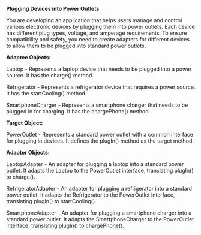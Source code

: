 **Plugging Devices into Power Outlets**

You are developing an application that helps users manage and control various electronic devices by plugging them into power outlets. 
Each device has different plug types, voltage, and amperage requirements. To ensure compatibility and safety, you need to create adapters 
for different devices to allow them to be plugged into standard power outlets.

**Adaptee Objects:**

Laptop - Represents a laptop device that needs to be plugged into a power source. It has the charge() method.

Refrigerator - Represents a refrigerator device that requires a power source. It has the startCooling() method.

SmartphoneCharger - Represents a smartphone charger that needs to be plugged in for charging. It has the chargePhone() method.

**Target Object:**

PowerOutlet - Represents a standard power outlet with a common interface for plugging in devices. It defines the plugIn() method as the target method.

**Adapter Objects:**

LaptopAdapter - An adapter for plugging a laptop into a standard power outlet. It adapts the Laptop to the PowerOutlet interface, translating plugIn() to charge().

RefrigeratorAdapter - An adapter for plugging a refrigerator into a standard power outlet. It adapts the Refrigerator to the PowerOutlet interface, translating plugIn() to startCooling().

SmartphoneAdapter - An adapter for plugging a smartphone charger into a standard power outlet. It adapts the SmartphoneCharger to the PowerOutlet interface, translating plugIn() to chargePhone().
